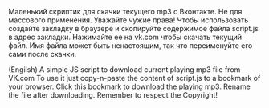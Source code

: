 Маленький скриптик для скачки текущего mp3 с Вконтакте. Не для массового применения. Уважайте чужие права!
Чтобы использовать создайте закладку в браузере и скопируйте содержимое файла script.js в адрес закладки. Нажимайте ее на vk.com чтобы скачать текущий файл. Имя файла может быть ненастоящим, так что переименуйте его сами после скачки.

(Engilsh)
A simple JS script to download current playing mp3 file from VK.com
To use it just copy-n-paste the content of script.js to a bookmark of your browser. Click this bookmark to download the playing mp3. Rename the file after downloading.
Remember to respect the Copyright!
